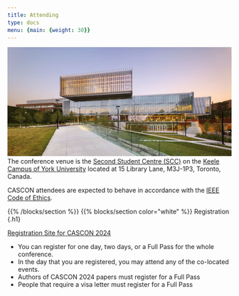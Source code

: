 ```yaml
---
title: Attending 
type: docs
menu: {main: {weight: 30}}
---
```

![Image alt](YorkUniversitySecondStudentCentre.jpg)
The conference venue is the <a href="https://youtu.be/enMcHisqOnc?si=ConM0H4mmWAy2gfH">Second Student Centre (SCC)</a> on the <a href="https://maps.app.goo.gl/kYmUzwPSLyVfnvio9"> Keele Campus of York University</a> located at 15 Library Lane, M3J-1P3, Toronto, Canada. 

CASCON attendees are expected to behave in accordance with the <a href="https://www.ieee.org/about/corporate/governance/p7-8.html">IEEE Code of Ethics</a>.

{{% /blocks/section %}}
{{% blocks/section color="white" %}}
Registration
{.h1}

<a href="https://cscan-infocan.ca/co-located-tickets/">Registration Site for CASCON 2024</a>

<ul>
  <li>You can register for one day, two days, or a Full Pass for the whole conference.</li>
  <li>In the day that you are registered, you may attend any of the co-located events.</li>
  <li>Authors of CASCON 2024 papers must register for a Full Pass</li>
  <li>People that require a visa letter must register for a Full Pass</li>
</ul>
